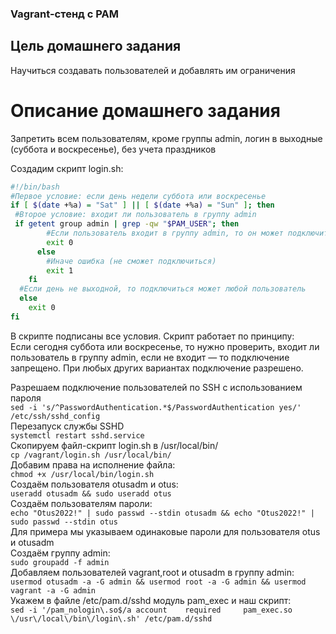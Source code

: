 ### Vagrant-стенд c PAM  
## Цель домашнего задания  
Научиться создавать пользователей и добавлять им ограничения  
  
# Описание домашнего задания  
Запретить всем пользователям, кроме группы admin, логин в выходные (суббота и воскресенье), без учета праздников  
  
Создадим скрипт login.sh:   
```bash
#!/bin/bash  
#Первое условие: если день недели суббота или воскресенье  
if [ $(date +%a) = "Sat" ] || [ $(date +%a) = "Sun" ]; then  
 #Второе условие: входит ли пользователь в группу admin  
 if getent group admin | grep -qw "$PAM_USER"; then  
        #Если пользователь входит в группу admin, то он может подключиться  
        exit 0  
      else  
        #Иначе ошибка (не сможет подключиться)  
        exit 1  
    fi  
  #Если день не выходной, то подключиться может любой пользователь  
  else  
    exit 0  
fi  
```
  
В скрипте подписаны все условия. Скрипт работает по принципу:   
Если сегодня суббота или воскресенье, то нужно проверить, входит ли пользователь в группу admin, если не входит — то подключение запрещено. При любых других вариантах подключение разрешено.   
  
  
  
Разрешаем подключение пользователей по SSH с использованием пароля  
```sed -i 's/^PasswordAuthentication.*$/PasswordAuthentication yes/' /etc/ssh/sshd_config```  
Перезапуск службы SSHD  
 ```systemctl restart sshd.service```  
Скопируем файл-скрипт login.sh в /usr/local/bin/  
 ```cp /vagrant/login.sh /usr/local/bin/```  
Добавим права на исполнение файла:  
 ```chmod +x /usr/local/bin/login.sh```  
Создаём пользователя otusadm и otus:  
 ```useradd otusadm && sudo useradd otus```  
Создаём пользователям пароли:  
 ```echo "Otus2022!" | sudo passwd --stdin otusadm && echo "Otus2022!" | sudo passwd --stdin otus```  
Для примера мы указываем одинаковые пароли для пользователя otus и otusadm  
Создаём группу admin:  
 ```sudo groupadd -f admin```  
Добавляем пользователей vagrant,root и otusadm в группу admin:  
 ```usermod otusadm -a -G admin && usermod root -a -G admin && usermod vagrant -a -G admin```  
Укажем в файле /etc/pam.d/sshd модуль pam_exec и наш скрипт:  
 ```sed -i '/pam_nologin\.so$/a account    required     pam_exec.so \/usr\/local\/bin\/login\.sh' /etc/pam.d/sshd```
